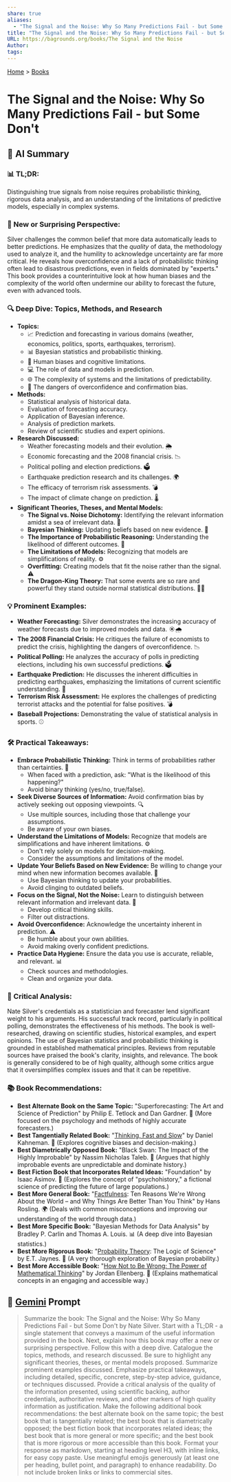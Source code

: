 ```yaml
---
share: true
aliases:
  - "The Signal and the Noise: Why So Many Predictions Fail - but Some Don't"
title: "The Signal and the Noise: Why So Many Predictions Fail - but Some Don't"
URL: https://bagrounds.org/books/The Signal and the Noise
Author: 
tags: 
---
```

[Home](../index.md) > [Books](./index.md)  
# The Signal and the Noise: Why So Many Predictions Fail - but Some Don't  
## 🤖 AI Summary  
### 📊 TL;DR:  
Distinguishing true signals from noise requires probabilistic thinking, rigorous data analysis, and an understanding of the limitations of predictive models, especially in complex systems.  
  
### 🤯 New or Surprising Perspective:  
Silver challenges the common belief that more data automatically leads to better predictions. He emphasizes that the *quality* of data, the methodology used to analyze it, and the humility to acknowledge uncertainty are far more critical. He reveals how overconfidence and a lack of probabilistic thinking often lead to disastrous predictions, even in fields dominated by "experts." This book provides a counterintuitive look at how human biases and the complexity of the world often undermine our ability to forecast the future, even with advanced tools.  
  
### 🔍 Deep Dive: Topics, Methods, and Research  
* **Topics:**  
    * 📈 Prediction and forecasting in various domains (weather, economics, politics, sports, earthquakes, terrorism).  
    * 📊 Bayesian statistics and probabilistic thinking.  
    * 🧠 Human biases and cognitive limitations.  
    * 💻 The role of data and models in prediction.  
    * 🌐 The complexity of systems and the limitations of predictability.  
    * 🚨 The dangers of overconfidence and confirmation bias.  
* **Methods:**  
    * Statistical analysis of historical data.  
    * Evaluation of forecasting accuracy.  
    * Application of Bayesian inference.  
    * Analysis of prediction markets.  
    * Review of scientific studies and expert opinions.  
* **Research Discussed:**  
    * Weather forecasting models and their evolution. 🌦️  
    * Economic forecasting and the 2008 financial crisis. 📉  
    * Political polling and election predictions. 🗳️  
    * Earthquake prediction research and its challenges. 🌍  
    * The efficacy of terrorism risk assessments. 💣  
    * The impact of climate change on prediction. 🌡️  
* **Significant Theories, Theses, and Mental Models:**  
    * **The Signal vs. Noise Dichotomy:** Identifying the relevant information amidst a sea of irrelevant data. 🌊  
    * **Bayesian Thinking:** Updating beliefs based on new evidence. 🔄  
    * **The Importance of Probabilistic Reasoning:** Understanding the likelihood of different outcomes. 🎲  
    * **The Limitations of Models:** Recognizing that models are simplifications of reality. ⚙️  
    * **Overfitting:** Creating models that fit the noise rather than the signal. ⚠️  
    * **The Dragon-King Theory:** That some events are so rare and powerful they stand outside normal statistical distributions. 🐲👑  
  
### 💡 Prominent Examples:  
* **Weather Forecasting:** Silver demonstrates the increasing accuracy of weather forecasts due to improved models and data. ☀️🌧️  
* **The 2008 Financial Crisis:** He critiques the failure of economists to predict the crisis, highlighting the dangers of overconfidence. 📉  
* **Political Polling:** He analyzes the accuracy of polls in predicting elections, including his own successful predictions. 🗳️  
* **Earthquake Prediction:** He discusses the inherent difficulties in predicting earthquakes, emphasizing the limitations of current scientific understanding. 🌋  
* **Terrorism Risk Assessment:** He explores the challenges of predicting terrorist attacks and the potential for false positives. 💣  
* **Baseball Projections:** Demonstrating the value of statistical analysis in sports. ⚾  
  
### 🛠️ Practical Takeaways:  
* **Embrace Probabilistic Thinking:** Think in terms of probabilities rather than certainties. 🎲  
    * When faced with a prediction, ask: "What is the likelihood of this happening?"  
    * Avoid binary thinking (yes/no, true/false).  
* **Seek Diverse Sources of Information:** Avoid confirmation bias by actively seeking out opposing viewpoints. 🔍  
    * Use multiple sources, including those that challenge your assumptions.  
    * Be aware of your own biases.  
* **Understand the Limitations of Models:** Recognize that models are simplifications and have inherent limitations. ⚙️  
    * Don't rely solely on models for decision-making.  
    * Consider the assumptions and limitations of the model.  
* **Update Your Beliefs Based on New Evidence:** Be willing to change your mind when new information becomes available. 🔄  
    * Use Bayesian thinking to update your probabilities.  
    * Avoid clinging to outdated beliefs.  
* **Focus on the Signal, Not the Noise:** Learn to distinguish between relevant information and irrelevant data. 🌊  
    * Develop critical thinking skills.  
    * Filter out distractions.  
* **Avoid Overconfidence:** Acknowledge the uncertainty inherent in prediction. ⚠️  
    * Be humble about your own abilities.  
    * Avoid making overly confident predictions.  
* **Practice Data Hygiene:** Ensure the data you use is accurate, reliable, and relevant. 📊  
    * Check sources and methodologies.  
    * Clean and organize your data.  
  
### 🧐 Critical Analysis:  
Nate Silver's credentials as a statistician and forecaster lend significant weight to his arguments. His successful track record, particularly in political polling, demonstrates the effectiveness of his methods. The book is well-researched, drawing on scientific studies, historical examples, and expert opinions. The use of Bayesian statistics and probabilistic thinking is grounded in established mathematical principles. Reviews from reputable sources have praised the book's clarity, insights, and relevance. The book is generally considered to be of high quality, although some critics argue that it oversimplifies complex issues and that it can be repetitive.  
  
### 📚 Book Recommendations:  
* **Best Alternate Book on the Same Topic:** "Superforecasting: The Art and Science of Prediction" by Philip E. Tetlock and Dan Gardner. 🔮 (More focused on the psychology and methods of highly accurate forecasters.)  
* **Best Tangentially Related Book:** "[Thinking, Fast and Slow](./thinking-fast-and-slow.md)" by Daniel Kahneman. 🧠 (Explores cognitive biases and decision-making.)  
* **Best Diametrically Opposed Book:** "Black Swan: The Impact of the Highly Improbable" by Nassim Nicholas Taleb. 🦢 (Argues that highly improbable events are unpredictable and dominate history.)  
* **Best Fiction Book that Incorporates Related Ideas:** "Foundation" by Isaac Asimov. 🌌 (Explores the concept of "psychohistory," a fictional science of predicting the future of large populations.)  
* **Best More General Book:** "[Factfulness](./factfulness.md): Ten Reasons We're Wrong About the World – and Why Things Are Better Than You Think" by Hans Rosling. 🌍 (Deals with common misconceptions and improving our understanding of the world through data.)  
* **Best More Specific Book:** "Bayesian Methods for Data Analysis" by Bradley P. Carlin and Thomas A. Louis. 📊 (A deep dive into Bayesian statistics.)  
* **Best More Rigorous Book:** "[Probability Theory](./probability-theory.md): The Logic of Science" by E.T. Jaynes. 🔬 (A very thorough exploration of Bayesian probability.)  
* **Best More Accessible Book:** "[How Not to Be Wrong: The Power of Mathematical Thinking](./how-not-to-be-wrong.md)" by Jordan Ellenberg. 📐 (Explains mathematical concepts in an engaging and accessible way.)  
  
## 💬 [Gemini](https://gemini.google.com) Prompt  
> Summarize the book: The Signal and the Noise: Why So Many Predictions Fail - but Some Don't by Nate Silver. Start with a TL;DR - a single statement that conveys a maximum of the useful information provided in the book. Next, explain how this book may offer a new or surprising perspective. Follow this with a deep dive. Catalogue the topics, methods, and research discussed. Be sure to highlight any significant theories, theses, or mental models proposed. Summarize prominent examples discussed. Emphasize practical takeaways, including detailed, specific, concrete, step-by-step advice, guidance, or techniques discussed. Provide a critical analysis of the quality of the information presented, using scientific backing, author credentials, authoritative reviews, and other markers of high quality information as justification. Make the following additional book recommendations: the best alternate book on the same topic; the best book that is tangentially related; the best book that is diametrically opposed; the best fiction book that incorporates related ideas; the best book that is more general or more specific; and the best book that is more rigorous or more accessible than this book. Format your response as markdown, starting at heading level H3, with inline links, for easy copy paste. Use meaningful emojis generously (at least one per heading, bullet point, and paragraph) to enhance readability. Do not include broken links or links to commercial sites.